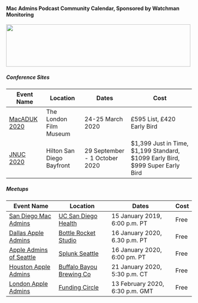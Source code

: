 #### Mac Admins Podcast Community Calendar, Sponsored by Watchman Monitoring

[<img src="https://podcast.macadmins.org/wp-content/uploads/2017/06/Watchman-Monitoring-logo-blue.png" alt="" width="500" height="115" />](https://www.watchmanmonitoring.com)

##### Conference Sites

| Event Name | Location | Dates | Cost |
|------------|----------|-------|------|
| [MacADUK 2020](https://macad.uk) | The London Film Museum | 24-25 March 2020 | £595 List, £420 Early Bird |
| [JNUC 2020](https://www.jamf.com/events/jamf-nation-user-conference/2020/) | Hilton San Diego Bayfront | 29 September - 1 October 2020 | $1,399 Just in Time, $1,199 Standard, $1099 Early Bird, $999 Super Early Bird |


##### Meetups

| Event Name | Location | Dates | Cost |
|------------|----------|-------|------|
| [San Diego Mac Admins](https://www.jamf.com/jamf-nation/events/user-groups/318/san-diego-macadmins) | [UC San Diego Health](https://goo.gl/maps/88NxcyfGWfjrkmTS6) | 15 January 2019, 6:00 p.m. PT | Free |
| [Dallas Apple Admins](https://www.eventbrite.com/e/dallas-apple-admin-meet-up-january-2020-tickets-88582355209) | [Bottle Rocket Studio](https://goo.gl/maps/hdTatL4qMPoPFYjk8) | 16 January 2020, 6.30 p.m. PT | Free |
| [Apple Admins of Seattle](https://www.meetup.com/Seattle-Apple-Admins/) | [Splunk Seattle](https://www.google.com/maps/dir/44.571451,6.6745146/splunk+seattle+office/@17.8466009,-129.7746678,3z/data=!3m1!4b1!4m9!4m8!1m1!4e1!1m5!1m1!1s0x54901534fb36cf8d:0x4dd672c4bf12d060!2m2!1d-122.3296174!2d47.6168261) | 16 January 2020, 6:00 pm. PT | Free |
| [Houston Apple Admins](https://houstonappleadmins.org/Jan2020-Meetup/) | [Buffalo Bayou Brewing Co](https://g.page/BuffBrew?share) | 21 January 2020, 5:30 p.m. CT | Free |
| [London Apple Admins](https://www.eventbrite.com/e/13th-february-2020-meet-up-funding-circle-with-code42-tickets-88648234255) | [Funding Circle](https://goo.gl/maps/2FQZPAT2J5vnNdFdA) | 13 February 2020, 6:30 p.m. GMT | Free |
